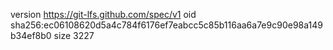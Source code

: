 version https://git-lfs.github.com/spec/v1
oid sha256:ec06108620d5a4c784f6176ef7eabcc5c85b116aa6a7e9c90e98a149b34ef8b0
size 3227
